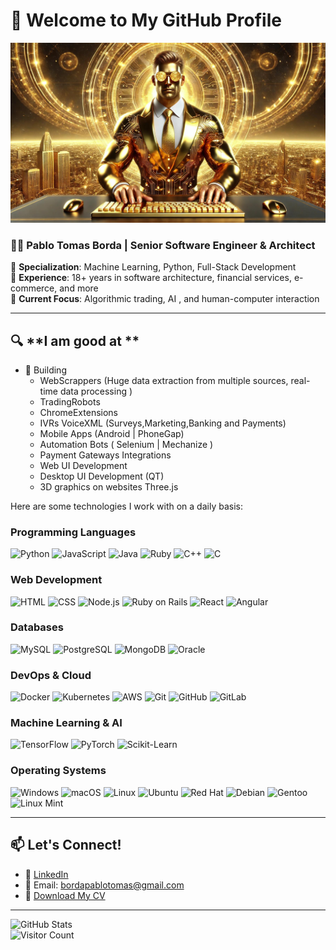 # 👋 Welcome to My GitHub Profile

![Profile Banner](https://github.com/PabloBorda/PabloBorda/blob/main/heaven_back_through_code.png?raw=true)

### 🧑‍💻 **Pablo Tomas Borda** | Senior Software Engineer & Architect

🔹 **Specialization**: Machine Learning, Python, Full-Stack Development  
🔹 **Experience**: 18+ years in software architecture, financial services, e-commerce, and more  
🔹 **Current Focus**: Algorithmic trading, AI , and human-computer interaction

---

## 🔍 **I am good at **
- 🧠 Building
  - WebScrappers (Huge data extraction from multiple sources, real-time data processing )
  - TradingRobots
  - ChromeExtensions
  - IVRs VoiceXML (Surveys,Marketing,Banking and Payments)
  - Mobile Apps (Android | PhoneGap)
  - Automation Bots ( Selenium | Mechanize  )
  - Payment Gateways Integrations
  - Web UI Development
  - Desktop UI Development (QT)
  - 3D graphics on websites Three.js 

  

Here are some technologies I work with on a daily basis:

### **Programming Languages**
![Python](https://img.shields.io/badge/-Python-3776AB?style=flat-square&logo=Python&logoColor=white)
![JavaScript](https://img.shields.io/badge/-JavaScript-F7DF1E?style=flat-square&logo=javascript&logoColor=black)
![Java](https://img.shields.io/badge/-Java-007396?style=flat-square&logo=java&logoColor=white)
![Ruby](https://img.shields.io/badge/-Ruby-CC342D?style=flat-square&logo=ruby&logoColor=white)
![C++](https://img.shields.io/badge/-C++-00599C?style=flat-square&logo=c%2B%2B&logoColor=white)
![C](https://img.shields.io/badge/-C-A8B9CC?style=flat-square&logo=c&logoColor=white)

### **Web Development**
![HTML](https://img.shields.io/badge/-HTML5-E34F26?style=flat-square&logo=html5&logoColor=white)
![CSS](https://img.shields.io/badge/-CSS3-1572B6?style=flat-square&logo=css3)
![Node.js](https://img.shields.io/badge/-Node.js-339933?style=flat-square&logo=Node.js&logoColor=white)
![Ruby on Rails](https://img.shields.io/badge/-Ruby%20on%20Rails-CC0000?style=flat-square&logo=rubyonrails&logoColor=white)
![React](https://img.shields.io/badge/-React-61DAFB?style=flat-square&logo=react&logoColor=black)
![Angular](https://img.shields.io/badge/-Angular-DD0031?style=flat-square&logo=angular&logoColor=white)

### **Databases**
![MySQL](https://img.shields.io/badge/-MySQL-4479A1?style=flat-square&logo=mysql&logoColor=white)
![PostgreSQL](https://img.shields.io/badge/-PostgreSQL-336791?style=flat-square&logo=postgresql&logoColor=white)
![MongoDB](https://img.shields.io/badge/-MongoDB-47A248?style=flat-square&logo=mongodb&logoColor=white)
![Oracle](https://img.shields.io/badge/-Oracle-F80000?style=flat-square&logo=oracle&logoColor=white)

### **DevOps & Cloud**
![Docker](https://img.shields.io/badge/-Docker-2496ED?style=flat-square&logo=docker&logoColor=white)
![Kubernetes](https://img.shields.io/badge/-Kubernetes-326CE5?style=flat-square&logo=kubernetes&logoColor=white)
![AWS](https://img.shields.io/badge/-AWS-232F3E?style=flat-square&logo=amazon-aws&logoColor=white)
![Git](https://img.shields.io/badge/-Git-F05032?style=flat-square&logo=git&logoColor=white)
![GitHub](https://img.shields.io/badge/-GitHub-181717?style=flat-square&logo=github&logoColor=white)
![GitLab](https://img.shields.io/badge/-GitLab-FC6D26?style=flat-square&logo=gitlab&logoColor=white)

### **Machine Learning & AI**
![TensorFlow](https://img.shields.io/badge/-TensorFlow-FF6F00?style=flat-square&logo=tensorflow&logoColor=white)
![PyTorch](https://img.shields.io/badge/-PyTorch-EE4C2C?style=flat-square&logo=pytorch&logoColor=white)
![Scikit-Learn](https://img.shields.io/badge/-Scikit%20Learn-F7931E?style=flat-square&logo=scikit-learn&logoColor=white)

### **Operating Systems**
![Windows](https://img.shields.io/badge/Windows-0078D6?style=flat-square&logo=windows&logoColor=white)
![macOS](https://img.shields.io/badge/macOS-000000?style=flat-square&logo=apple&logoColor=white)
![Linux](https://img.shields.io/badge/Linux-FCC624?style=flat-square&logo=linux&logoColor=black)
![Ubuntu](https://img.shields.io/badge/Ubuntu-E95420?style=flat-square&logo=ubuntu&logoColor=white)
![Red Hat](https://img.shields.io/badge/Red%20Hat-EE0000?style=flat-square&logo=redhat&logoColor=white)
![Debian](https://img.shields.io/badge/Debian-A81D33?style=flat-square&logo=debian&logoColor=white)
![Gentoo](https://img.shields.io/badge/Gentoo-54487A?style=flat-square&logo=gentoo&logoColor=white)
![Linux Mint](https://img.shields.io/badge/Linux%20Mint-87CF3E?style=flat-square&logo=linux-mint&logoColor=white)



---

## 📫 **Let's Connect!**

- 💼 [LinkedIn](https://www.linkedin.com/in/PabloBorda)  
- 📧 Email: [bordapablotomas@gmail.com](mailto:bordapablotomas@gmail.com)
- 📄 [Download My CV](https://github.com/PabloBorda/PabloBorda/blob/main/cv_pablo_borda_ph.pdf)

---

![GitHub Stats](https://github-readme-stats.vercel.app/api?username=PabloBorda&show_icons=true&theme=radical)  
![Visitor Count](https://komarev.com/ghpvc/?username=PabloBorda&color=blue)
